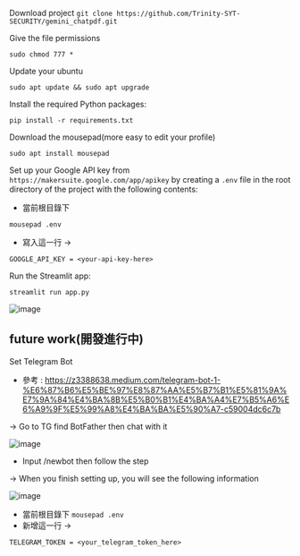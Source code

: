 Download project
`git clone https://github.com/Trinity-SYT-SECURITY/gemini_chatpdf.git`

Give the file permissions

`sudo chmod 777 *`

Update your ubuntu

`sudo apt update && sudo apt upgrade`

Install the required Python packages:

`pip install -r requirements.txt`

Download the mousepad(more easy to edit your profile)

`sudo apt install mousepad`

Set up your Google API key from `https://makersuite.google.com/app/apikey` by creating a `.env` file in the root directory of the project with the following contents:

+ 當前根目錄下

`mousepad .env`

+ 寫入這一行 ->
```
GOOGLE_API_KEY = <your-api-key-here>
```
Run the Streamlit app:

`streamlit run app.py`

![image](https://github.com/Trinity-SYT-SECURITY/gemini_chatpdf/assets/96654161/e6a97b43-ada4-4994-9137-7704e8396905)


future work(開發進行中)
----
Set Telegram Bot

+ 參考 : https://z3388638.medium.com/telegram-bot-1-%E6%87%B6%E5%BE%97%E8%87%AA%E5%B7%B1%E5%81%9A%E7%9A%84%E4%BA%8B%E5%B0%B1%E4%BA%A4%E7%B5%A6%E6%A9%9F%E5%99%A8%E4%BA%BA%E5%90%A7-c59004dc6c7b

-> Go to TG find BotFather then chat with it

![image](https://github.com/Trinity-SYT-SECURITY/gemini_chatpdf/assets/96654161/552a4903-36cb-422e-8cac-6561f02f82eb)

+ Input /newbot then follow the step
  
-> When you finish setting up, you will see the following information

![image](https://github.com/Trinity-SYT-SECURITY/gemini_chatpdf/assets/96654161/10c19f6f-fb18-40ca-b301-736566806a0a)

+ 當前根目錄下
`mousepad .env`
+ 新增這一行 ->
```
TELEGRAM_TOKEN = <your_telegram_token_here>
```
